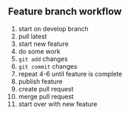 ## Feature branch workflow

1. start on develop branch
2. pull latest
3. start new feature
4. do some work
5. `git add` changes
6. `git commit` changes
7. repeat 4-6 until feature is complete
8. publish feature
9. create pull request
10. merge pull request
11. start over with new feature
